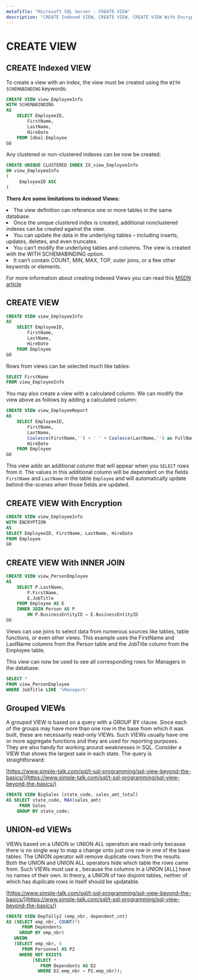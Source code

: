 ```yaml
---
metaTitle: "Microsoft SQL Server - CREATE VIEW"
description: "CREATE Indexed VIEW, CREATE VIEW, CREATE VIEW With Encryption, CREATE VIEW With INNER JOIN, Grouped VIEWs, UNION-ed VIEWs"
---
```


# CREATE VIEW



## CREATE Indexed VIEW


To create a view with an index, the view must be created using the `WITH SCHEMABINDING` keywords:

```sql
CREATE VIEW view_EmployeeInfo
WITH SCHEMABINDING
AS   
    SELECT EmployeeID,
        FirstName,
        LastName,
        HireDate  
    FROM [dbo].Employee
GO

```

Any clustered or non-clustered indexes can be now be created:

```sql
CREATE UNIQUE CLUSTERED INDEX IX_view_EmployeeInfo
ON view_EmployeeInfo
(
     EmployeeID ASC
)

```

**There Are some limitations to indexed Views:**

<li>
The view definition can reference one or more tables in the same database.
</li>
<li>
Once the unique clustered index is created, additional nonclustered indexes can be created against the view.
</li>
<li>
You can update the data in the underlying tables – including inserts, updates, deletes, and even truncates.
</li>
<li>
You can’t modify the underlying tables and columns. The view is created with the WITH SCHEMABINDING option.
</li>
<li>
It can’t contain COUNT, MIN, MAX, TOP, outer joins, or a few other keywords or elements.
</li>

For more information about creating indexed Views you can read this [MSDN article](https://msdn.microsoft.com/en-us/library/ms191432.aspx)



## CREATE VIEW


```sql
CREATE VIEW view_EmployeeInfo
AS   
    SELECT EmployeeID,
        FirstName,
        LastName,
        HireDate  
    FROM Employee
GO

```

Rows from views can be selected much like tables:

```sql
SELECT FirstName
FROM view_EmployeeInfo

```

You may also create a view with a calculated column. We can modify the view above as follows by adding a calculated column:

```sql
CREATE VIEW view_EmployeeReport
AS   
    SELECT EmployeeID,
        FirstName,
        LastName,
        Coalesce(FirstName,'') + ' ' + Coalesce(LastName,'') as FullName,
        HireDate  
    FROM Employee
GO

```

This view adds an additional column that will appear when you `SELECT` rows from it. The values in this additional column will be dependent on the fields `FirstName` and `LastName` in the table `Employee` and will automatically update behind-the-scenes when those fields are updated.



## CREATE VIEW With Encryption


```sql
CREATE VIEW view_EmployeeInfo
WITH ENCRYPTION
AS   
SELECT EmployeeID, FirstName, LastName, HireDate  
FROM Employee
GO

```



## CREATE VIEW With INNER JOIN


```sql
CREATE VIEW view_PersonEmployee
AS  
    SELECT P.LastName,
        P.FirstName,
        E.JobTitle
    FROM Employee AS E
    INNER JOIN Person AS P  
        ON P.BusinessEntityID = E.BusinessEntityID
GO

```

Views can use joins to select data from numerous sources like tables, table functions, or even other views. This example uses the FirstName and LastName columns from the Person table and the JobTitle column from the Employee table.

This view can now be used to see all corresponding rows for Managers in the database:

```sql
SELECT *
FROM view_PersonEmployee
WHERE JobTitle LIKE '%Manager%'

```



## Grouped VIEWs


A grouped VIEW is based on a query with a GROUP BY clause. Since each of the groups may have more than one row in the base from which it was built, these are necessarily read-only VIEWs. Such VIEWs usually have one or more aggregate functions and they are used for reporting purposes. They are also handy for working around weaknesses in SQL. Consider a VIEW that shows the largest sale in each state. The query is straightforward:

[https://www.simple-talk.com/sql/t-sql-programming/sql-view-beyond-the-basics/](https://www.simple-talk.com/sql/t-sql-programming/sql-view-beyond-the-basics/)

```sql
CREATE VIEW BigSales (state_code, sales_amt_total)
AS SELECT state_code, MAX(sales_amt)
     FROM Sales
    GROUP BY state_code;

```



## UNION-ed VIEWs


VIEWs based on a UNION or UNION ALL operation are read-only because there is no single way to map a change onto just one row in one of the base tables. The UNION operator will remove duplicate rows from the results. Both the UNION and UNION ALL operators hide which table the rows came from. Such VIEWs must use a , because the columns in a UNION [ALL] have no names of their own. In theory, a UNION of two disjoint tables, neither of which has duplicate rows in itself should be updatable.

[https://www.simple-talk.com/sql/t-sql-programming/sql-view-beyond-the-basics/](https://www.simple-talk.com/sql/t-sql-programming/sql-view-beyond-the-basics/)

```sql
CREATE VIEW DepTally2 (emp_nbr, dependent_cnt)
AS (SELECT emp_nbr, COUNT(*)
      FROM Dependents
     GROUP BY emp_nbr)
   UNION
   (SELECT emp_nbr, 0
      FROM Personnel AS P2
     WHERE NOT EXISTS 
          (SELECT *
             FROM Dependents AS D2
            WHERE D2.emp_nbr = P2.emp_nbr));

```

